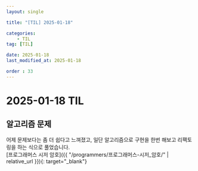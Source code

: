 ```yaml
---
layout: single

title: "[TIL] 2025-01-18"

categories:
    - TIL
tag: [TIL]

date: 2025-01-18
last_modified_at: 2025-01-18

order : 33
---
```


# 2025-01-18 TIL

## 알고리즘 문제

어제 문제보다는 좀 더 쉽다고 느껴졌고, 일단 알고리즘으로 구현을 한번 해보고 리팩토링을 하는 식으로 풀었습니다.  
[프로그래머스 시저 암호]({{ "/programmers/프로그래머스-시저_암호/" | relative_url }}){: target="_blank"}